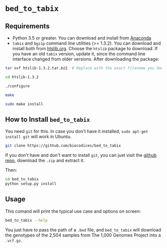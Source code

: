 # `bed_to_tabix`

## Requirements

- Python 3.5 or greater. You can download and install from [Anaconda](https://www.continuum.io/downloads)
- `tabix` and `bgzip` command line utilities (>= 1.3.2). You can download and install both from [htslib.org](http://www.htslib.org/download). Choose the `htslib` package to download. If you have an old `tabix` version, update it, since the command line interface changed from older versions. After downloading the package:

```bash
tar xvf htslib-1.3.2.tar.bz2  # Replace with the exact filename you downloaded

cd htslib-1.3.2

./configure

make

sudo make install
```

## How to Install `bed_to_tabix`

You need `git` for this. In case you don't have it installed, `sudo apt-get install git` will work in Ubuntu.

```bash
git clone https://github.com/biocodices/bed_to_tabix
```

If you don't have and don't want to install `git`, you can just visit the [github repo](https://github.com/biocodices/bed_to_tabix), download the `.zip` and extract it.

Then:

```bash
cd bed_to_tabix
python setup.py install
```

## Usage

This comand will print the typical use case and options on screen:

```bash
bed_to_tabix --help
```

You just have to pass the path of a `.bed` file, and `bed_to_tabix` will download
the genotypes of the 2,504 samples from The 1,000 Genomes Project into a `.vcf.gz`.
